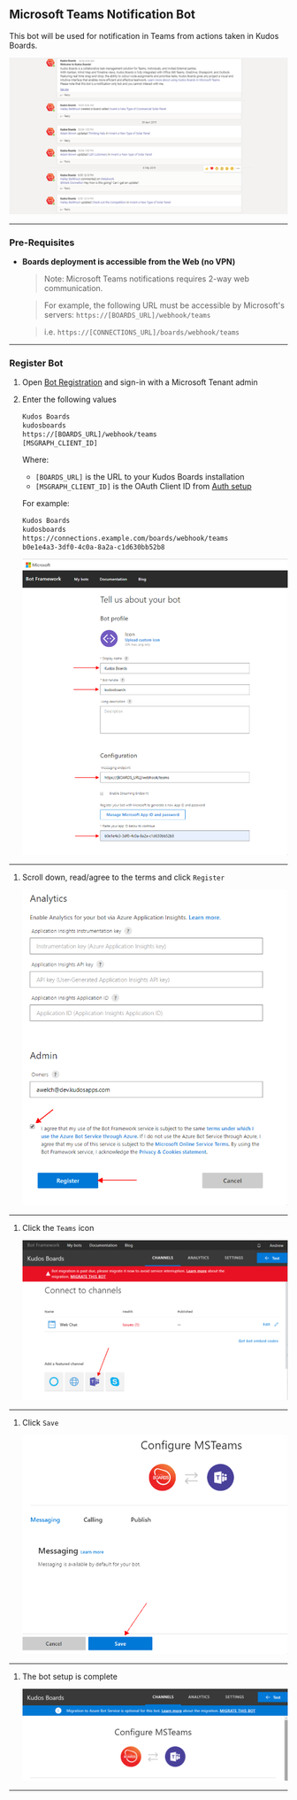 ## Microsoft Teams Notification Bot

This bot will be used for notification in Teams from actions taken in Kudos Boards.

![Bot notifications](/assets/msgraph/teams/bot_conversations.png)

---

### Pre-Requisites

- **Boards deployment is accessible from the Web (no VPN)**

  > Note: Microsoft Teams notifications requires 2-way web communication.

  > For example, the following URL must be accessible by Microsoft's servers: `https://[BOARDS_URL]/webhook/teams`

  > i.e. `https://[CONNECTIONS_URL]/boards/webhook/teams`

---

### Register Bot

1.  Open [Bot Registration](https://dev.botframework.com/bots/new) and sign-in with a Microsoft Tenant admin

1.  Enter the following values

        Kudos Boards
        kudosboards
        https://[BOARDS_URL]/webhook/teams
        [MSGRAPH_CLIENT_ID]

    Where:

    - `[BOARDS_URL]` is the URL to your Kudos Boards installation
    - `[MSGRAPH_CLIENT_ID]` is the OAuth Client ID from [Auth setup](/boards/msgraph/auth/)

    For example:

        Kudos Boards
        kudosboards
        https://connections.example.com/boards/webhook/teams
        b0e1e4a3-3df0-4c0a-8a2a-c1d630bb52b8

    ![enter these values](/assets/msgraph/teams/bot1.png)

---

1. Scroll down, read/agree to the terms and click `Register`

   ![register](/assets/msgraph/teams/bot2.png)

---

1. Click the `Teams` icon


    ![click teams](/assets/msgraph/teams/bot3.png)

---

1. Click `Save`


    ![save](/assets/msgraph/teams/bot4.png)

---

1. The bot setup is complete


    ![save](/assets/msgraph/teams/bot5.png)

---

